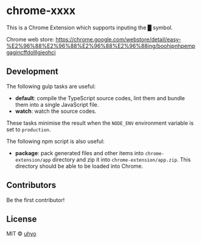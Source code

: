 # chrome-xxxx

<!-- [![NPM version][npm-image]][npm-url] [![Build Status][travis-image]][travis-url] [![Dependency Status][daviddm-image]][daviddm-url] -->

This is a Chrome Extension which supports inputing the █ symbol.

Chrome web store: https://chrome.google.com/webstore/detail/easy-%E2%96%88%E2%96%88%E2%96%88%E2%96%88ing/boohjpnhpempgagincffdolllgjeohci

## Development
The following gulp tasks are useful:

- **default**: compile the TypeScript source codes, lint them and bundle them into a single JavaScript file.
- **watch**: watch the source codes.

These tasks minimise the result when the `NODE_ENV` environment variable is set to `production`.

The following npm script is also useful:

- **package**: pack generated files and other items into `chrome-extension/app` directory and zip it into `chrome-extension/app.zip`. This directory should be able to be loaded into Chrome.

## Contributors
Be the first contributor!

## License

MIT © [uhyo]()
